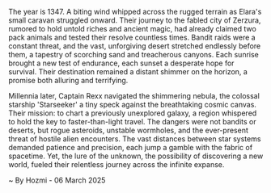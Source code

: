 
The year is 1347.  A biting wind whipped across the rugged terrain as Elara's small caravan struggled onward.  Their journey to the fabled city of Zerzura, rumored to hold untold riches and ancient magic, had already claimed two pack animals and tested their resolve countless times.  Bandit raids were a constant threat, and the vast, unforgiving desert stretched endlessly before them, a tapestry of scorching sand and treacherous canyons.  Each sunrise brought a new test of endurance, each sunset a desperate hope for survival.  Their destination remained a distant shimmer on the horizon, a promise both alluring and terrifying.


Millennia later, Captain Rexx navigated the shimmering nebula, the colossal starship 'Starseeker' a tiny speck against the breathtaking cosmic canvas.  Their mission: to chart a previously unexplored galaxy, a region whispered to hold the key to faster-than-light travel.  The dangers were not bandits or deserts, but rogue asteroids, unstable wormholes, and the ever-present threat of hostile alien encounters.  The vast distances between star systems demanded patience and precision, each jump a gamble with the fabric of spacetime.  Yet, the lure of the unknown, the possibility of discovering a new world, fueled their relentless journey across the infinite expanse.

~ By Hozmi - 06 March 2025
